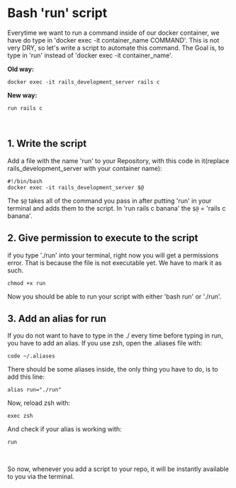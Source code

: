 # Bash 'run' script
Everytime we want to run a command inside of our docker container, we have do type in 'docker exec -it container_name COMMAND'. This is not very DRY, so let's write a script to automate this command. The Goal is, to type in 'run' instead of 'docker exec -it container_name'.
<br>

**Old way:**
```
docker exec -it rails_development_server rails c
```
**New way:**
```
run rails c
```
<br>

## 1. Write the script
Add a file with the name 'run' to your Repository, with this code in it(replace rails_development_server with your container name):
```
#!/bin/bash
docker exec -it rails_development_server $@
```
The ```$@``` takes all of the command you pass in after putting 'run' in your terminal and adds them to the script. In 'run rails c banana' the ```$@``` = 'rails c banana'.
<br>
  
## 2. Give permission to execute to the script
if you type './run' into your terminal, right now you will get a permissions error. That is because the file is not executable yet. We have to mark it as such.
```
chmod +x run
```
Now you should be able to run your script with either 'bash run' or './run'.
<br>
  
## 3. Add an alias for run
If you do not want to have to type in the ./ every time before typing in run, you have to add an alias. If you use zsh, open the .aliases file with:
```
code ~/.aliases
```
There should be some aliases inside, the only thing you have to do, is to add this line:
```
alias run="./run"
```
Now, reload zsh with:
```
exec zsh
```
And check if your alias is working with:
```
run
```
<br>

So now, whenever you add a script to your repo, it will be instantly available to you via the terminal. 
